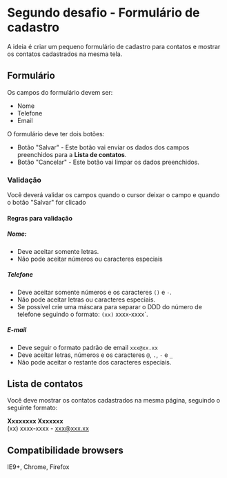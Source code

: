 # Segundo desafio - Formulário de cadastro

A ideia é criar um pequeno formulário de cadastro para contatos e mostrar os contatos cadastrados na mesma tela.

## Formulário

Os campos do formulário devem ser:  
- Nome
- Telefone
- Email

O formulário deve ter dois botões:
- Botão "Salvar" - Este botão vai enviar os dados dos campos preenchidos para a **Lista de contatos**.
- Botão "Cancelar" - Este botão vai limpar os dados preenchidos.

### Validação
Você deverá validar os campos quando o cursor deixar o campo e quando o botão "Salvar" for clicado

#### Regras para validação

##### Nome:
- Deve aceitar somente letras.  
- Não pode aceitar números ou caracteres especiais  

##### Telefone
- Deve aceitar somente números e os caracteres `()` e `-`.
- Não pode aceitar letras ou caracteres especiais.
- Se possível crie uma máscara para separar o DDD do número de telefone seguindo o  formato: `(xx)` xxxx-xxxx`.

##### E-mail
- Deve seguir o formato padrão de email `xxx@xx.xx`  
- Deve aceitar letras, números e os caracteres `@`, `.`, `-` e `_`
- Não pode aceitar o restante dos caracteres especiais.

## Lista de contatos

Você deve mostrar os contatos cadastrados na mesma página, seguindo o seguinte formato:

**Xxxxxxxx Xxxxxxx**  
(xx) xxxx-xxxx - xxx@xxx.xx  

## Compatibilidade browsers
IE9+, Chrome, Firefox
